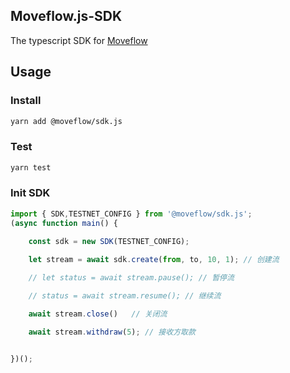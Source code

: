 ## Moveflow.js-SDK
The typescript SDK for [Moveflow](https://github.com/Move-flow/moveflow)

## Usage

### Install
```bash
yarn add @moveflow/sdk.js
```

### Test
```bash
yarn test
```

### Init SDK

```ts
import { SDK,TESTNET_CONFIG } from '@moveflow/sdk.js';
(async function main() {
    
    const sdk = new SDK(TESTNET_CONFIG);

    let stream = await sdk.create(from, to, 10, 1); // 创建流

    // let status = await stream.pause(); // 暂停流

    // status = await stream.resume(); // 继续流

    await stream.close()   // 关闭流

    await stream.withdraw(5); // 接收方取款


})();
```
